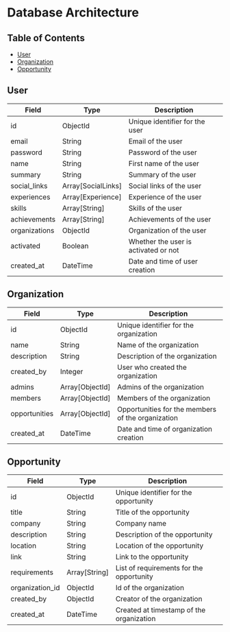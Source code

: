 # Database Architecture

## Table of Contents

- [User](#user)
- [Organization](#organization)
- [Opportunity](#opportunity)

## User

| Field | Type | Description |
| ----- | ---- | ----------- |
| id | ObjectId | Unique identifier for the user |
| email | String | Email of the user |
| password | String | Password of the user |
| name | String | First name of the user |
| summary | String | Summary of the user |
| social_links | Array[SocialLinks] | Social links of the user |
| experiences | Array[Experience] | Experience of the user |
| skills | Array[String] | Skills of the user |
| achievements | Array[String] | Achievements of the user |
| organizations | ObjectId | Organization of the user |
| activated | Boolean | Whether the user is activated or not |
| created_at | DateTime | Date and time of user creation |

## Organization

| Field | Type | Description |
| ----- | ---- | ----------- |
| id | ObjectId | Unique identifier for the organization |
| name | String | Name of the organization |
| description | String | Description of the organization |
| created_by | Integer | User who created the organization |
| admins | Array[ObjectId] | Admins of the organization |
| members | Array[ObjectId] | Members of the organization |
| opportunities | Array[ObjectId] | Opportunities for the members of the organization |
| created_at | DateTime | Date and time of organization creation |

## Opportunity

| Field | Type | Description |
| ----- | ---- | ----------- |
| id | ObjectId | Unique identifier for the opportunity |
| title | String | Title of the opportunity |
| company | String | Company name |
| description | String | Description of the opportunity |
| location | String | Location of the opportunity |
| link | String | Link to the opportunity |
| requirements | Array[String] | List of requirements for the opportunity |
| organization_id | ObjectId | Id of the organization |
| created_by | ObjectId | Creator of the organization |
| created_at | DateTime | Created at timestamp of the organization |
